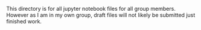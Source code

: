 This directory is for all jupyter notebook files for all group members. However as I am in my own group, draft files will not likely be submitted just finished work.
